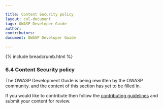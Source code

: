 ```yaml
---

title: Content Security policy
layout: col-document
tags: OWASP Developer Guide
author:
contributors:
document: OWASP Developer Guide

---
```


{% include breadcrumb.html %}
### 6.4 Content Security policy

The OWASP Development Guide is being rewritten by the OWASP community.
and the content of this section has yet to be filled in.

If you would like to contribute then follow the 
[contributing guidelines](https://github.com/OWASP/www-project-developer-guide/blob/main/CONTRIBUTING.md)
and submit your content for review.
